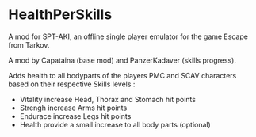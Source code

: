 # HealthPerSkills

A mod for SPT-AKI, an offline single player emulator for the game Escape from Tarkov.

A mod by Capataina (base mod) and PanzerKadaver (skills progress).

Adds health to all bodyparts of the players PMC and SCAV characters based on their respective Skills levels :
* Vitality increase Head, Thorax and Stomach hit points
* Strengh increase Arms hit points
* Endurace increase Legs hit points
* Health provide a small increase to all body parts (optional)
